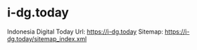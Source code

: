 # i-dg.today
Indonesia Digital Today
Url: https://i-dg.today
Sitemap: https://i-dg.today/sitemap_index.xml
